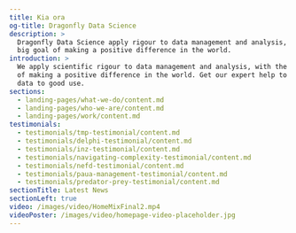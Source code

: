 ```yaml
---
title: Kia ora
og-title: Dragonfly Data Science
description: >
  Dragonfly Data Science apply rigour to data management and analysis, with the
  big goal of making a positive difference in the world.
introduction: >
  We apply scientific rigour to data management and analysis, with the big goal
  of making a positive difference in the world. Get our expert help to put your
  data to good use.
sections:
  - landing-pages/what-we-do/content.md
  - landing-pages/who-we-are/content.md
  - landing-pages/work/content.md
testimonials:
  - testimonials/tmp-testimonial/content.md
  - testimonials/delphi-testimonial/content.md
  - testimonials/inz-testimonial/content.md
  - testimonials/navigating-complexity-testimonial/content.md
  - testimonials/nefd-testimonial/content.md
  - testimonials/paua-management-testimonial/content.md
  - testimonials/predator-prey-testimonial/content.md
sectionTitle: Latest News
sectionLeft: true
video: /images/video/HomeMixFinal2.mp4
videoPoster: /images/video/homepage-video-placeholder.jpg
---
```

